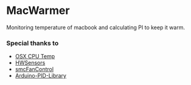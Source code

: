 # MacWarmer
Monitoring temperature of macbook and calculating PI to keep it warm.

### Special thanks to

* [OSX CPU Temp](https://github.com/lavoiesl/osx-cpu-temp)
* [HWSensors](https://github.com/kozlek/HWSensors)
* [smcFanControl](https://github.com/hholtmann/smcFanControl/tree/master/smc-command)
* [Arduino-PID-Library](https://github.com/br3ttb/Arduino-PID-Library)